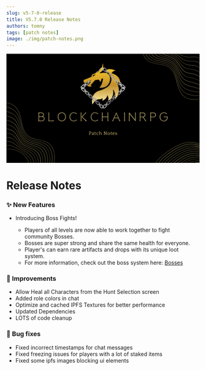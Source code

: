 ```yaml
---
slug: v5-7-0-release
title: V5.7.0 Release Notes
authors: tomny
tags: [patch notes]
image: ./img/patch-notes.png
---
```


![Banner](./img/patch-notes.png)

# Release Notes

### ✨ New Features

- Introducing Boss Fights!

  - Players of all levels are now able to work together to fight community Bosses.
  - Bosses are super strong and share the same health for everyone.
  - Player's can earn rare artifacts and drops with its unique loot system.
  - For more information, check out the boss system here: [Bosses](/docs/game-mechanics/bosses)

### 🎨 Improvements

- Allow Heal all Characters from the Hunt Selection screen
- Added role colors in chat
- Optimize and cached IPFS Textures for better performance
- Updated Dependencies
- LOTS of code cleanup

### 🐛 Bug fixes

- Fixed incorrect timestamps for chat messages
- Fixed freezing issues for players with a lot of staked items
- Fixed some ipfs images blocking ui elements
